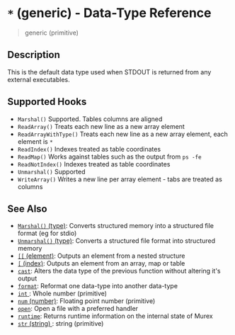 # `*` (generic) - Data-Type Reference

> generic (primitive)

## Description

This is the default data type used when STDOUT is returned from any external
executables.

## Supported Hooks

- `Marshal()`
  Supported. Tables columns are aligned
- `ReadArray()`
  Treats each new line as a new array element
- `ReadArrayWithType()`
  Treats each new line as a new array element, each element is `*`
- `ReadIndex()`
  Indexes treated as table coordinates
- `ReadMap()`
  Works against tables such as the output from `ps -fe`
- `ReadNotIndex()`
  Indexes treated as table coordinates
- `Unmarshal()`
  Supported
- `WriteArray()`
  Writes a new line per array element - tabs are treated as columns

## See Also

- [`Marshal()` (type)](../apis/Marshal.md):
  Converts structured memory into a structured file format (eg for stdio)
- [`Unmarshal()` (type)](../apis/Unmarshal.md):
  Converts a structured file format into structured memory
- [`[[` (element)](../commands/element.md):
  Outputs an element from a nested structure
- [`[` (index)](../commands/index2.md):
  Outputs an element from an array, map or table
- [`cast`](../commands/cast.md):
  Alters the data type of the previous function without altering it's output
- [`format`](../commands/format.md):
  Reformat one data-type into another data-type
- [`int` ](../types/int.md):
  Whole number (primitive)
- [`num` (number)](../types/num.md):
  Floating point number (primitive)
- [`open`](../commands/open.md):
  Open a file with a preferred handler
- [`runtime`](../commands/runtime.md):
  Returns runtime information on the internal state of Murex
- [`str` (string) ](../types/str.md):
  string (primitive)
